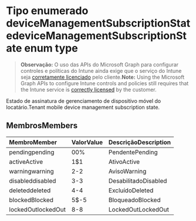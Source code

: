 # <a name="devicemanagementsubscriptionstate-enum-type"></a><span data-ttu-id="fac40-101">Tipo enumerado deviceManagementSubscriptionState</span><span class="sxs-lookup"><span data-stu-id="fac40-101">deviceManagementSubscriptionState enum type</span></span>

> <span data-ttu-id="fac40-102">**Observação:** O uso das APIs do Microsoft Graph para configurar controles e políticas do Intune ainda exige que o serviço do Intune seja [corretamente licenciado](https://go.microsoft.com/fwlink/?linkid=839381) pelo cliente.</span><span class="sxs-lookup"><span data-stu-id="fac40-102">**Note:** Using the Microsoft Graph APIs to configure Intune controls and policies still requires that the Intune service is [correctly licensed](https://go.microsoft.com/fwlink/?linkid=839381) by the customer.</span></span>

<span data-ttu-id="fac40-103">Estado de assinatura de gerenciamento de dispositivo móvel do locatário.</span><span class="sxs-lookup"><span data-stu-id="fac40-103">Tenant mobile device management subscription state.</span></span>
## <a name="members"></a><span data-ttu-id="fac40-104">Membros</span><span class="sxs-lookup"><span data-stu-id="fac40-104">Members</span></span>
|<span data-ttu-id="fac40-105">Membro</span><span class="sxs-lookup"><span data-stu-id="fac40-105">Member</span></span>|<span data-ttu-id="fac40-106">Valor</span><span class="sxs-lookup"><span data-stu-id="fac40-106">Value</span></span>|<span data-ttu-id="fac40-107">Descrição</span><span class="sxs-lookup"><span data-stu-id="fac40-107">Description</span></span>|
|:---|:---|:---|
|<span data-ttu-id="fac40-108">pending</span><span class="sxs-lookup"><span data-stu-id="fac40-108">pending</span></span>|<span data-ttu-id="fac40-109">0</span><span class="sxs-lookup"><span data-stu-id="fac40-109">0%</span></span>|<span data-ttu-id="fac40-110">Pendente</span><span class="sxs-lookup"><span data-stu-id="fac40-110">Pending</span></span>|
|<span data-ttu-id="fac40-111">active</span><span class="sxs-lookup"><span data-stu-id="fac40-111">Active</span></span>|<span data-ttu-id="fac40-112">1</span><span class="sxs-lookup"><span data-stu-id="fac40-112">$1</span></span>|<span data-ttu-id="fac40-113">Ativo</span><span class="sxs-lookup"><span data-stu-id="fac40-113">Active</span></span>|
|<span data-ttu-id="fac40-114">warning</span><span class="sxs-lookup"><span data-stu-id="fac40-114">warning</span></span>|<span data-ttu-id="fac40-115">2</span><span class="sxs-lookup"><span data-stu-id="fac40-115">-2</span></span>|<span data-ttu-id="fac40-116">Aviso</span><span class="sxs-lookup"><span data-stu-id="fac40-116">Warning</span></span>|
|<span data-ttu-id="fac40-117">disabled</span><span class="sxs-lookup"><span data-stu-id="fac40-117">disabled</span></span>|<span data-ttu-id="fac40-118">3</span><span class="sxs-lookup"><span data-stu-id="fac40-118">-3</span></span>|<span data-ttu-id="fac40-119">Desabilitado</span><span class="sxs-lookup"><span data-stu-id="fac40-119">Disabled</span></span>|
|<span data-ttu-id="fac40-120">deleted</span><span class="sxs-lookup"><span data-stu-id="fac40-120">deleted</span></span>|<span data-ttu-id="fac40-121">4</span><span class="sxs-lookup"><span data-stu-id="fac40-121">-4</span></span>|<span data-ttu-id="fac40-122">Excluído</span><span class="sxs-lookup"><span data-stu-id="fac40-122">Deleted</span></span>|
|<span data-ttu-id="fac40-123">blocked</span><span class="sxs-lookup"><span data-stu-id="fac40-123">Blocked</span></span>|<span data-ttu-id="fac40-124">5</span><span class="sxs-lookup"><span data-stu-id="fac40-124">$-5</span></span>|<span data-ttu-id="fac40-125">Bloqueado</span><span class="sxs-lookup"><span data-stu-id="fac40-125">Blocked</span></span>|
|<span data-ttu-id="fac40-126">lockedOut</span><span class="sxs-lookup"><span data-stu-id="fac40-126">lockedOut</span></span>|<span data-ttu-id="fac40-127">8</span><span class="sxs-lookup"><span data-stu-id="fac40-127">-8</span></span>|<span data-ttu-id="fac40-128">LockedOut</span><span class="sxs-lookup"><span data-stu-id="fac40-128">LockedOut</span></span>|



